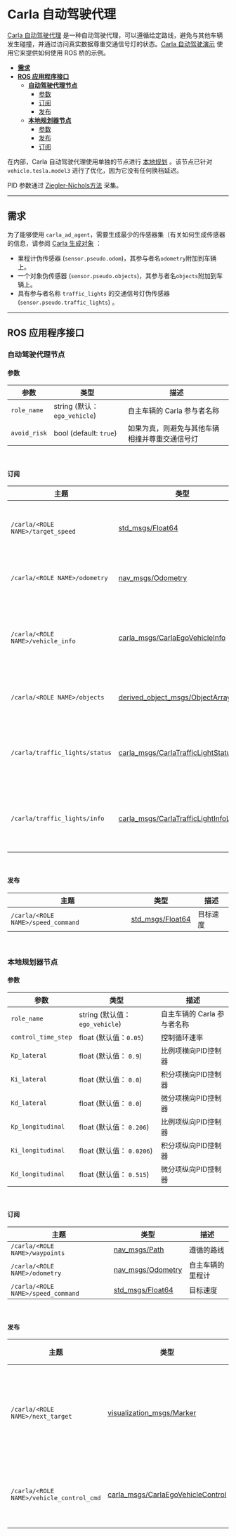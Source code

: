 # Carla 自动驾驶代理

[Carla 自动驾驶代理](https://github.com/carla-simulator/ros-bridge/tree/master/carla_ad_agent) 是一种自动驾驶代理，可以遵循给定路线，避免与其他车辆发生碰撞，并通过访问真实数据尊重交通信号灯的状态。[Carla 自动驾驶演示](carla_ad_demo.md) 使用它来提供如何使用 ROS 桥的示例。 

- [__需求__](#requirements)
- [__ROS 应用程序接口__](#ros-api)
    - [__自动驾驶代理节点__](#ad-agent-node)
        - [参数](#parameters)
        - [订阅](#subscriptions)
        - [发布](#publications)
    - [__本地规划器节点__](#local-planner-node)
        - [参数](#parameters)
        - [发布](#subscriptions)
        - [订阅](#publications)

在内部，Carla 自动驾驶代理使用单独的节点进行 [本地规划](https://github.com/carla-simulator/ros-bridge/blob/ros2/carla_ad_agent/src/carla_ad_agent/local_planner.py) 。该节点已针对 `vehicle.tesla.model3` 进行了优化，因为它没有任何换档延迟。

PID 参数通过 [Ziegler-Nichols方法](https://en.wikipedia.org/wiki/Ziegler%E2%80%93Nichols_method) 采集。

---

## 需求 <span id="requirements"></span>

为了能够使用 `carla_ad_agent`，需要生成最少的传感器集（有关如何生成传感器的信息，请参阅 [Carla 生成对象](carla_spawn_objects.md) ：

- 里程计伪传感器 (`sensor.pseudo.odom`)，其参与者名`odometry`附加到车辆上。 
- 一个对象伪传感器 (`sensor.pseudo.objects`)，其参与者名`objects`附加到车辆上。
- 具有参与者名称 `traffic_lights` 的交通信号灯伪传感器 (`sensor.pseudo.traffic_lights`) 。

---

## ROS 应用程序接口  <span id="ros-api"></span>

### 自动驾驶代理节点 <span id="ad-agent-node"></span>

#### 参数 <span id="parameters"></span>

| 参数           | 类型                          | 描述                                                                                              |
|--------------|-----------------------------|-------------------------------------------------------------------------------------------------|
| `role_name`  | string (默认：`ego_vehicle`) | 自主车辆的 Carla 参与者名称                                                                                |
| `avoid_risk` | bool (default: `true`)      | 如果为真，则避免与其他车辆相撞并尊重交通信号灯  |

<br>

#### 订阅 <span id="subscriptions"></span>

| 主题                                | 类型                                                                                                                   | 描述                                          |
|-----------------------------------|----------------------------------------------------------------------------------------------------------------------|---------------------------------------------|
| `/carla/<ROLE NAME>/target_speed` | [std_msgs/Float64](https://docs.ros.org/en/api/std_msgs/html/msg/Float64.html)                                       | 自主车辆的目标速度                                   |
| `/carla/<ROLE NAME>/odometry`     | [nav_msgs/Odometry](https://docs.ros.org/en/api/nav_msgs/html/msg/Odometry.html)                                     | 自主车辆的里程计                                    |
| `/carla/<ROLE NAME>/vehicle_info` | [carla_msgs/CarlaEgoVehicleInfo](ros_msgs.md#carlaegovehicleinfomsg)                                                 | 识别自主车辆的 Carla 参与者 id                        |
| `/carla/<ROLE NAME>/objects`      | [derived_object_msgs/ObjectArray](https://docs.ros.org/en/melodic/api/derived_object_msgs/html/msg/ObjectArray.html) | 其他参与者的信息   |
| `/carla/traffic_lights/status`    | [carla_msgs/CarlaTrafficLightStatusList](ros_msgs.md#carlatrafficlightstatuslistmsg)                                 | 获取交通信号灯的当前状态 |
| `/carla/traffic_lights/info`      | [carla_msgs/CarlaTrafficLightInfoList](ros_msgs.md#carlatrafficlightinfolistmsg)                                     | 获取有关交通信号灯的信息               |

<br>

#### 发布 <span id="publications"></span>

| 主题                                 | 类型                                                                             | 描述           |
|------------------------------------|--------------------------------------------------------------------------------|--------------|
| `/carla/<ROLE NAME>/speed_command` | [std_msgs/Float64](https://docs.ros.org/en/api/std_msgs/html/msg/Float64.html) | 目标速度 |

<br>

### 本地规划器节点 <span id="local-planner-node"></span>

#### 参数 <span id="parameters"></span>

| 参数                  | 类型                          | 描述                                            |
|---------------------|-----------------------------|-----------------------------------------------|
| `role_name`         | string (默认值：`ego_vehicle`) | 自主车辆的 Carla 参与者名称                              |
| `control_time_step` | float (默认值：`0.05`)     | 控制循环速率                             |
| `Kp_lateral`        | float (默认值： `0.9`)       | 比例项横向PID控制器      |
| `Ki_lateral`        | float (默认值： `0.0`)       | 积分项横向PID控制器          |
| `Kd_lateral`        | float (默认值： `0.0`)       | 微分项横向PID控制器        |
| `Kp_longitudinal`   | float (默认值： `0.206`)     | 比例项纵向PID控制器 |
| `Ki_longitudinal`   | float (默认值： `0.0206`)    | 积分项纵向PID控制器     |
| `Kd_longitudinal`   | float (默认值： `0.515`)     | 微分项纵向PID控制器   |

<br>

#### 订阅 <span id="subscriptions"></span>

| 主题                                 | 类型                                                                               | 描述                          |
|------------------------------------|----------------------------------------------------------------------------------|-----------------------------|
| `/carla/<ROLE NAME>/waypoints`     | [nav_msgs/Path](https://docs.ros.org/en/api/nav_msgs/html/msg/Path.html)         | 遵循的路线             |
| `/carla/<ROLE NAME>/odometry`      | [nav_msgs/Odometry](https://docs.ros.org/en/api/nav_msgs/html/msg/Odometry.html) | 自主车辆的里程计 |
| `/carla/<ROLE NAME>/speed_command` | [std_msgs/Float64](https://docs.ros.org/en/api/std_msgs/html/msg/Float64.html)   | 目标速度                |

<br>

#### 发布 <span id="publications"></span>

| 主题                                       | 类型 | 描述 |
|------------------------------------------|------|-------------|
| `/carla/<ROLE NAME>/next_target`         | [visualization_msgs/Marker](http://docs.ros.org/en/api/visualization_msgs/html/msg/Marker.html) | 下一个目标姿势标记 |
| `/carla/<ROLE NAME>/vehicle_control_cmd` | [carla_msgs/CarlaEgoVehicleControl](ros_msgs.md#carlaegovehiclecontrolmsg) | 车辆控制指令 |

<br>
